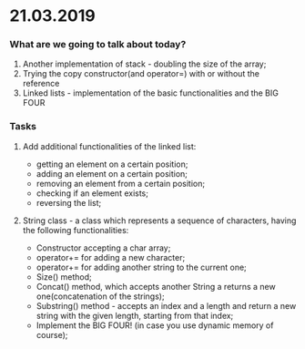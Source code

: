 # 21.03.2019

### What are we going to talk about today?
1. Another implementation of stack - doubling the size of the array;
2. Trying the copy constructor(and operator=) with or without the reference
3. Linked lists - implementation of the basic functionalities and the BIG FOUR

### Tasks
1. Add additional functionalities of the linked list:
    - getting an element on a certain position;
    - adding an element on a certain position;
    - removing an element from a certain position;
    - checking if an element exists;
    - reversing the list;

2. String class - a class which represents a sequence of characters, having the following functionalities:
    -   Constructor accepting a char array;
    -   operator+= for adding a new character;
    -   operator+= for adding another string to the current one;
    -   Size() method;
    -   Concat() method, which accepts another String a returns a new one(concatenation of the strings);
    -   Substring() method - accepts an index and a length and return a new string with the given length, starting from that index;
    -   Implement the BIG FOUR! (in case you use dynamic memory of course);